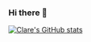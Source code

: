 ### Hi there 👋

[![Clare's GitHub stats](https://github-readme-stats.vercel.app/api?username=devclarenjoki&show_icons=true&theme=highcontrast&count_private=true&hide=issues,contribs)](https://github.com/anuraghazra/github-readme-stats)




